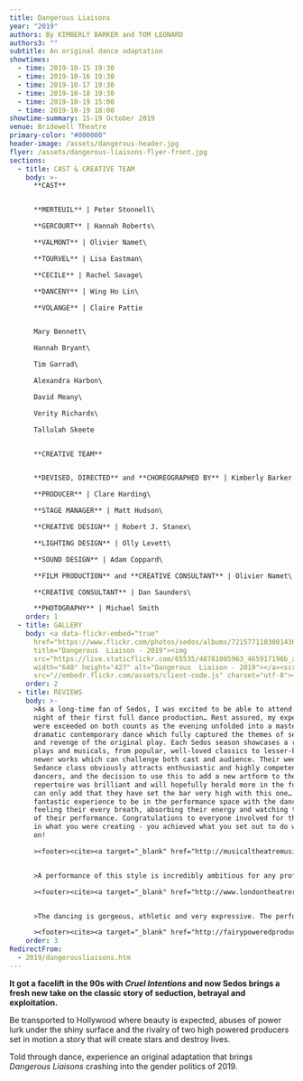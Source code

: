 ```yaml
---
title: Dangerous Liaisons
year: "2019"
authors: By KIMBERLY BARKER and TOM LEONARD
authors3: ""
subtitle: An original dance adaptation
showtimes:
  - time: 2019-10-15 19:30
  - time: 2019-10-16 19:30
  - time: 2019-10-17 19:30
  - time: 2019-10-18 19:30
  - time: 2019-10-19 15:00
  - time: 2019-10-19 18:00
showtime-summary: 15-19 October 2019
venue: Bridewell Theatre
primary-color: "#000000"
header-image: /assets/dangerous-header.jpg
flyer: /assets/dangerous-liaisons-flyer-front.jpg
sections:
  - title: CAST & CREATIVE TEAM
    body: >-
      **CAST**


      **MERTEUIL** | Peter Stonnell\

      **GERCOURT** | Hannah Roberts\

      **VALMONT** | Olivier Namet\

      **TOURVEL** | Lisa Eastman\

      **CECILE** | Rachel Savage\

      **DANCENY** | Wing Ho Lin\

      **VOLANGE** | Claire Pattie


      Mary Bennett\

      Hannah Bryant\

      Tim Garrad\

      Alexandra Harbon\

      David Meany\

      Verity Richards\

      Tallulah Skeete


      **CREATIVE TEAM**


      **DEVISED, DIRECTED** and **CHOREOGRAPHED BY** | Kimberly Barker and Tom Leonard\

      **PRODUCER** | Clare Harding\

      **STAGE MANAGER** | Matt Hudson\

      **CREATIVE DESIGN** | Robert J. Stanex\

      **LIGHTING DESIGN** | Olly Levett\

      **SOUND DESIGN** | Adam Coppard\

      **FILM PRODUCTION** and **CREATIVE CONSULTANT** | Olivier Namet\

      **CREATIVE CONSULTANT** | Dan Saunders\

      **PHOTOGRAPHY** | Michael Smith
    order: 1
  - title: GALLERY
    body: <a data-flickr-embed="true"
      href="https://www.flickr.com/photos/sedos/albums/72157711030014363"
      title="Dangerous  Liaison - 2019"><img
      src="https://live.staticflickr.com/65535/48781085963_465917196b_z.jpg"
      width="640" height="427" alt="Dangerous  Liaison - 2019"></a><script async
      src="//embedr.flickr.com/assets/client-code.js" charset="utf-8"></script>
    order: 2
  - title: REVIEWS
    body: >-
      >As a long-time fan of Sedos, I was excited to be able to attend the first
      night of their first full dance production… Rest assured, my expectations
      were exceeded on both counts as the evening unfolded into a masterclass of
      dramatic contemporary dance which fully captured the themes of seduction
      and revenge of the original play. Each Sedos season showcases a range of
      plays and musicals, from popular, well-loved classics to lesser-known and
      newer works which can challenge both cast and audience. Their weekly
      Sedance class obviously attracts enthusiastic and highly competent
      dancers, and the decision to use this to add a new artform to their
      repertoire was brilliant and will hopefully herald more in the future. I
      can only add that they have set the bar very high with this one… It was a
      fantastic experience to be in the performance space with the dancers,
      feeling their every breath, absorbing their energy and watching the skill
      of their performance. Congratulations to everyone involved for the faith
      in what you were creating - you achieved what you set out to do with bells
      on!

      ><footer><cite><a target="_blank" href="http://musicaltheatremusings.co.uk/dangerous-liaisons">Dangerous Liaisons, 2019, Musical Theatre Musings</a></cite></footer>


      >A performance of this style is incredibly ambitious for any professional dance troop. What makes this more impressive is that an amateur dramatics society created all of this. Sedos are known for their incredibly high-quality shows, but Dangerous Liaisons has put them on a whole different level. This production with these incredible performers would not be out of place on a West End stage.

      ><footer><cite><a target="_blank" href="http://www.londontheatrereviews.co.uk/post.cfm?p=1820">Dangerous Liaisons, 2019, London Theatre Reviews</a></cite></footer>


      >The dancing is gorgeous, athletic and very expressive. The performance space is tiny, so you are up close and personal with the dancers/actors, and they absolutely carry you along with the story… Sedos is an amateur company, but there is nothing amateurish about this show – it’s ambitious, clever and exciting, but also beautifully economical and precise.

      ><footer><cite><a target="_blank" href="http://fairypoweredproductions.com/dangerous-liaisons-review/">Dangerous Liaisons, 2019, Fairy Powered Productions</a></cite></footer>
    order: 3
RedirectFrom:
  - 2019/dangerousliaisons.htm
---
```

**It got a facelift in the 90s with *Cruel Intentions* and now Sedos brings a fresh new take on the classic story of seduction, betrayal and exploitation.**

Be transported to Hollywood where beauty is expected, abuses of power lurk under the shiny surface and the rivalry of two high powered producers set in motion a story that will create stars and destroy lives.

Told through dance, experience an original adaptation that brings *Dangerous Liaisons* crashing into the gender politics of 2019.
